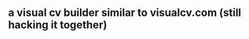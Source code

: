 ## a visual cv builder similar to visualcv.com (still hacking it together)

[screenshot]: https://raw.githubusercontent.com/A-Maged/cv-builder-react/master/public/images/screenshot1.png
[screenshot]: https://raw.githubusercontent.com/A-Maged/cv-builder-react/master/public/images/screenshot2.png

